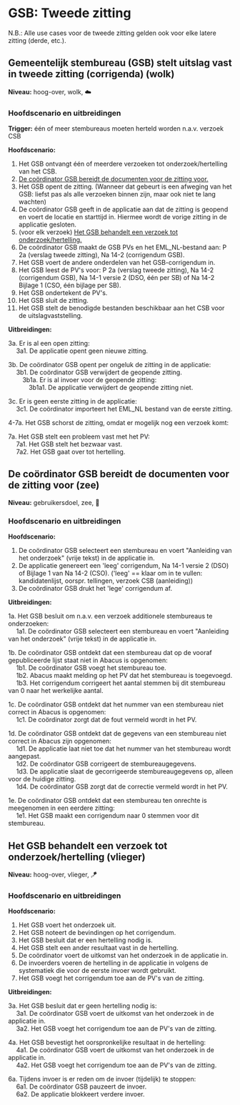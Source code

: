# GSB: Tweede zitting

N.B.: Alle use cases voor de tweede zitting gelden ook voor elke latere zitting (derde, etc.).

## Gemeentelijk stembureau (GSB) stelt uitslag vast in tweede zitting (corrigenda) (wolk)

__Niveau:__ hoog-over, wolk, ☁️

### Hoofdscenario en uitbreidingen

__Trigger:__ één of meer stembureaus moeten herteld worden n.a.v. verzoek CSB

__Hoofdscenario:__  
1. Het GSB ontvangt één of meerdere verzoeken tot onderzoek/hertelling van het CSB.
2. [De coördinator GSB bereidt de documenten voor de zitting voor.](#de-coördinator-gsb-bereidt-de-documenten-voor-de-zitting-voor-zee)
3. Het GSB opent de zitting. (Wanneer dat gebeurt is een afweging van het GSB: liefst pas als alle verzoeken binnen zijn, maar ook niet te lang wachten)
4. De coördinator GSB geeft in de applicatie aan dat de zitting is geopend en voert de locatie en starttijd in. Hiermee wordt de vorige zitting in de applicatie gesloten.
5. (voor elk verzoek) [Het GSB behandelt een verzoek tot onderzoek/hertelling.](#het-gsb-behandelt-een-verzoek-tot-onderzoekhertelling-vlieger)
6. De coördinator GSB maakt de GSB PVs en het EML_NL-bestand aan: P 2a (verslag tweede zitting), Na 14-2 (corrigendum GSB).
7. Het GSB voert de andere onderdelen van het GSB-corrigendum in.
8. Het GSB leest de PV's voor: P 2a (verslag tweede zitting), Na 14-2 (corrigendum GSB), Na 14-1 versie 2 (DSO, één per SB) of Na 14-2 Bijlage 1 (CSO, één bijlage per SB).
9. Het GSB ondertekent de PV's.
10. Het GSB sluit de zitting.
11. Het GSB stelt de benodigde bestanden beschikbaar aan het CSB voor de uitslagvaststelling.

__Uitbreidingen:__

3a. Er is al een open zitting:  
&emsp; 3a1. De applicatie opent geen nieuwe zitting.

3b. De coördinator GSB opent per ongeluk de zitting in de applicatie:  
&emsp; 3b1. De coördinator GSB verwijdert de geopende zitting.  
&emsp;&emsp; 3b1a. Er is al invoer voor de geopende zitting:  
&emsp;&emsp;&emsp; 3b1a1. De applicatie verwijdert de geopende zitting niet.

3c. Er is geen eerste zitting in de applicatie:  
&emsp; 3c1. De coördinator importeert het EML_NL bestand van de eerste zitting.

4-7a. Het GSB schorst de zitting, omdat er mogelijk nog een verzoek komt:

7a. Het GSB stelt een probleem vast met het PV:  
&emsp; 7a1. Het GSB stelt het bezwaar vast.  
&emsp; 7a2. Het GSB gaat over tot hertelling.

## De coördinator GSB bereidt de documenten voor de zitting voor (zee)

__Niveau:__ gebruikersdoel, zee, 🌊

### Hoofdscenario en uitbreidingen

__Hoofdscenario:__  

1. De coördinator GSB selecteert een stembureau en voert "Aanleiding van het onderzoek" (vrije tekst) in de applicatie in.
2. De applicatie genereert een 'leeg' corrigendum, Na 14-1 versie 2 (DSO) of Bijlage 1 van Na 14-2 (CSO). ('leeg' == klaar om in te vullen: kandidatenlijst, oorspr. tellingen, verzoek CSB (aanleiding))
3. De coördinator GSB drukt het 'lege' corrigendum af.

__Uitbreidingen:__  

1a. Het GSB besluit om n.a.v. een verzoek additionele stembureaus te onderzoeken:  
&emsp; 1a1. De coördinator GSB selecteert een stembureau en voert "Aanleiding van het onderzoek" (vrije tekst) in de applicatie in.  

1b. De coördinator GSB ontdekt dat een stembureau dat op de vooraf gepubliceerde lijst staat niet in Abacus is opgenomen:  
&emsp; 1b1. De coördinator GSB voegt het stembureau toe.  
&emsp; 1b2. Abacus maakt melding op het PV dat het stembureau is toegevoegd.  
&emsp; 1b3. Het corrigendum corrigeert het aantal stemmen bij dit stembureau van 0 naar het werkelijke aantal.  

1c. De coördinator GSB ontdekt dat het nummer van een stembureau niet correct in Abacus is opgenomen:  
&emsp; 1c1. De coördinator zorgt dat de fout vermeld wordt in het PV.

1d. De coördinator GSB ontdekt dat de gegevens van een stembureau niet correct in Abacus zijn opgenomen:  
&emsp; 1d1. De applicatie laat niet toe dat het nummer van het stembureau wordt aangepast.  
&emsp; 1d2. De coördinator GSB corrigeert de stembureaugegevens.  
&emsp; 1d3. De applicatie slaat de gecorrigeerde stembureaugegevens op, alleen voor de huidige zitting.  
&emsp; 1d4. De coördinator GSB zorgt dat de correctie vermeld wordt in het PV.  

1e. De coördinator GSB ontdekt dat een stembureau ten onrechte is meegenomen in een eerdere zitting:  
&emsp; 1e1. Het GSB maakt een corrigendum naar 0 stemmen voor dit stembureau.  


## Het GSB behandelt een verzoek tot onderzoek/hertelling (vlieger)

__Niveau:__ hoog-over, vlieger, 🪁

### Hoofdscenario en uitbreidingen

__Hoofdscenario:__  

1. Het GSB voert het onderzoek uit.
2. Het GSB noteert de bevindingen op het corrigendum.
3. Het GSB besluit dat er een hertelling nodig is.
4. Het GSB stelt een ander resultaat vast in de hertelling.
5. De coördinator voert de uitkomst van het onderzoek in de applicatie in.
6. De invoerders voeren de hertelling in de applicatie in volgens de systematiek die voor de eerste invoer wordt gebruikt.
7. Het GSB voegt het corrigendum toe aan de PV's van de zitting.

__Uitbreidingen:__  

3a. Het GSB besluit dat er geen hertelling nodig is:  
&emsp; 3a1. De coördinator GSB voert de uitkomst van het onderzoek in de applicatie in.  
&emsp; 3a2. Het GSB voegt het corrigendum toe aan de PV's van de zitting.  

4a. Het GSB bevestigt het oorspronkelijke resultaat in de hertelling:  
&emsp; 4a1. De coördinator GSB voert de uitkomst van het onderzoek in de applicatie in.  
&emsp; 4a2. Het GSB voegt het corrigendum toe aan de PV's van de zitting.  

6a. Tijdens invoer is er reden om de invoer (tijdelijk) te stoppen:  
&emsp; 6a1. De coördinator GSB pauzeert de invoer.  
&emsp; 6a2. De applicatie blokkeert verdere invoer.  
